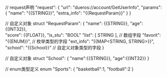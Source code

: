 
// request声明
"request": {
    "url": "dueros://account/GetUserInfo",
    "params": {
		"name": "{{STRING}}",
		"extra_info": "{{RequestParam}}"
	}
}

// 自定义对象
struct "RequestParam": {
	"name": {{STRING}},
	"age": {{INT32}},   
	"score": {{FLOAT}},
	"is_stu": "BOOL"
	"list": [ STRING ], // 数组字段
	"favorit": "{{ENUM<Sports>}}", // 枚举类型的字段
	"ext_info": "{{MAP<STRING, STRING>}}",
	"school": "{{School}}"  // 自定义对象类型的字段
}

// 自定义对象
struct "School": {
	"name":{{STRING}},
	"age":{{INT32}}
}

// enum类型定义
enum "Sports": {
	"basketball":1,
	"football":2
}